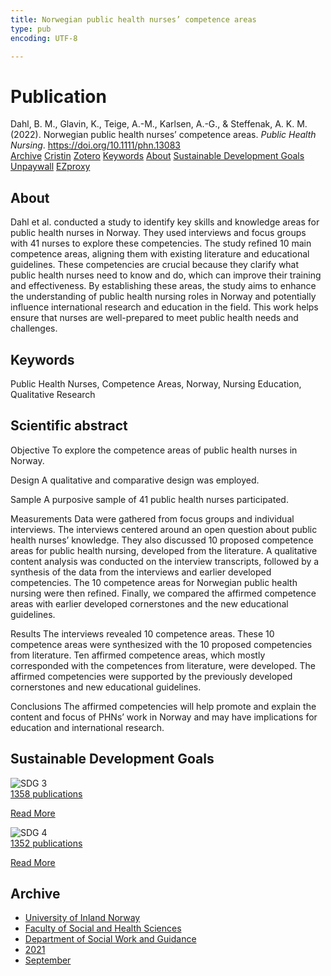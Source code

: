 ```yaml
---
title: Norwegian public health nurses’ competence areas
type: pub
encoding: UTF-8

---
```

<h1>Publication</h1>
<article id="csl-bib-container-D8LWLQ9J" class="csl-bib-container">
  <div class="csl-bib-body"> <div class="csl-entry">Dahl, B. M., Glavin, K., Teige, A.-M., Karlsen, A.-G., &#38; Steffenak, A. K. M. (2022). Norwegian public health nurses’ competence areas. <i>Public Health Nursing</i>. <a href="https://doi.org/10.1111/phn.13083">https://doi.org/10.1111/phn.13083</a></div> </div>
  <div class="csl-bib-buttons">
    <a href="#taxonomy-article-D8LWLQ9J" alt="archive" class="csl-bib-button">Archive</a>
    <a href="https://app.cristin.no/results/show.jsf?id=1930433" alt="Cristin" class="csl-bib-button">Cristin</a>
    <a href="http://zotero.org/groups/5881554/items/D8LWLQ9J" alt="Zotero" class="csl-bib-button">Zotero</a>
    <a href="#keywords-article-D8LWLQ9J" alt="keywords" class="csl-bib-button">Keywords</a>
    <a href="#about-article-D8LWLQ9J" alt="about_pub" class="csl-bib-button">About</a>
    <a href="#sdg-article-D8LWLQ9J" alt="sdg" class="csl-bib-button">Sustainable Development Goals</a>
    <a href="https://onlinelibrary.wiley.com/doi/pdfdirect/10.1111/phn.13083" alt="Unpaywall" class="csl-bib-button">Unpaywall</a>
    <a href="https://onlinelibrary.wiley.com/doi/pdfdirect/10.1111/phn.13083" alt="EZproxy" class="csl-bib-button">EZproxy</a>
  </div>
  <div id="csl-bib-meta-container-D8LWLQ9J"></div>
</article>
<div id="csl-bib-meta-D8LWLQ9J" class="csl-bib-meta">
  <article id="about-article-D8LWLQ9J" class="about_pub-article">
    <h1>About</h1>
    Dahl et al. conducted a study to identify key skills and knowledge areas for public health nurses in Norway. They used interviews and focus groups with 41 nurses to explore these competencies. The study refined 10 main competence areas, aligning them with existing literature and educational guidelines. These competencies are crucial because they clarify what public health nurses need to know and do, which can improve their training and effectiveness. By establishing these areas, the study aims to enhance the understanding of public health nursing roles in Norway and potentially influence international research and education in the field. This work helps ensure that nurses are well-prepared to meet public health needs and challenges.
  </article>
  <article id="keywords-article-D8LWLQ9J" class="keywords-article">
    <h1>Keywords</h1>
    Public Health Nurses, Competence Areas, Norway, Nursing Education, Qualitative Research
  </article>
  <article id="abstract-article-D8LWLQ9J" class="abstract-article">
    <h1>Scientific abstract</h1>
    Objective 
To explore the competence areas of public health nurses in Norway. 
 
Design 
A qualitative and comparative design was employed. 
 
Sample 
A purposive sample of 41 public health nurses participated. 
 
Measurements 
Data were gathered from focus groups and individual interviews. The interviews centered around an open question about public health nurses’ knowledge. They also discussed 10 proposed competence areas for public health nursing, developed from the literature. A qualitative content analysis was conducted on the interview transcripts, followed by a synthesis of the data from the interviews and earlier developed competencies. The 10 competence areas for Norwegian public health nursing were then refined. Finally, we compared the affirmed competence areas with earlier developed cornerstones and the new educational guidelines. 
 
Results 
The interviews revealed 10 competence areas. These 10 competence areas were synthesized with the 10 proposed competencies from literature. Ten affirmed competence areas, which mostly corresponded with the competences from literature, were developed. The affirmed competencies were supported by the previously developed cornerstones and new educational guidelines. 
 
Conclusions 
The affirmed competencies will help promote and explain the content and focus of PHNs’ work in Norway and may have implications for education and international research.
  </article>
  <article id="sdg-article-D8LWLQ9J" class="sdg-article">
    <h1>Sustainable Development Goals</h1>
    <div class="sdg-container"><div id="sdg3" class="sdg">
        <img src="{{< params subfolder >}}images/sdg/sdg03_en.png" class="image" alt="SDG 3">
        <div class="sdg-overlay">
          <a href="/en/archive/?key=?sdg=3#archive" class="sdg-publication-count"><span>1358</span> publications</a>
          <p><a href="https://sdgs.un.org/goals/goal3" class="sdg-read-more">Read More</a></p>
        </div>
      </div> <div id="sdg4" class="sdg">
        <img src="{{< params subfolder >}}images/sdg/sdg04_en.png" class="image" alt="SDG 4">
        <div class="sdg-overlay">
          <a href="/en/archive/?key=?sdg=4#archive" class="sdg-publication-count"><span>1352</span> publications</a>
          <p><a href="https://sdgs.un.org/goals/goal4" class="sdg-read-more">Read More</a></p>
        </div>
      </div></div>
  </article>
  <article id="taxonomy-article-D8LWLQ9J" class="taxonomy-article">
    <h1>Archive</h1>
    <ul>
      <li>
        <a href="/en/archive/?key=3DCRN523">University of Inland Norway</a>
      </li>
      <li>
        <a href="/en/archive/?key=IDKFS3MX">Faculty of Social and Health Sciences</a>
      </li>
      <li>
        <a href="/en/archive/?key=CU4VFGCV">Department of Social Work and Guidance</a>
      </li>
      <li>
        <a href="/en/archive/?key=2C96K84E">2021</a>
      </li>
      <li>
        <a href="/en/archive/?key=2YTSACS2">September</a>
      </li>
    </ul>
  </article>
</div>
